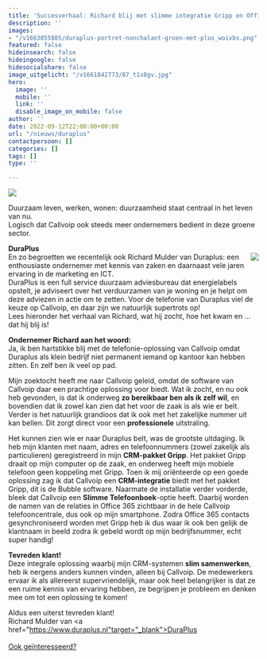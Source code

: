```yaml
---
title: 'Succesverhaal: Richard blij met slimme integratie Gripp en Office 365'
description: ''
images:
- "/v1663055885/duraplus-portret-nonchalant-groen-met-plus_woivbs.png"
featured: false
hideinsearch: false
hideingoogle: false
hidesocialshare: false
image_uitgelicht: "/v1661842773/87_t1x8gv.jpg"
hero:
  image: ''
  mobile: ''
  link: ''
  disable_image_on_mobile: false
author: ''
date: 2022-09-12T22:00:00+00:00
url: "/nieuws/duraplus"
contactpersoon: []
categories: []
tags: []
type: ''

---
```

![](https://res.cloudinary.com/callvoip/image/upload/v1663055885/duraplus-portret-nonchalant-groen-met-plus_woivbs.png)

Duurzaam leven, werken, wonen: duurzaamheid staat centraal in het leven van nu.  
Logisch dat Callvoip ook steeds meer ondernemers bedient in deze groene sector.

**DuraPlus**  
<img src="https://res.cloudinary.com/callvoip/image/upload/v1661842683/duraplus_wzeosd.png" style="float:right; margin-left:5px;">En zo begroetten we recentelijk ook Richard Mulder van Duraplus: een enthousiaste ondernemer met kennis van zaken en daarnaast vele jaren ervaring in de marketing en ICT.<br>DuraPlus is een full service duurzaam adviesbureau dat energielabels opstelt, je adviseert over het verduurzamen van je woning en je helpt om deze adviezen in actie om te zetten. Voor de telefonie van Duraplus viel de keuze op Callvoip, en daar zijn we natuurlijk supertrots op!  
Lees hieronder het verhaal van Richard, wat hij zocht, hoe het kwam en … dat hij blij is!

**Ondernemer Richard aan het woord:**  
Ja, ik ben hartstikke blij met de telefonie-oplossing van Callvoip omdat Duraplus als klein bedrijf niet permanent iemand op kantoor kan hebben zitten. En zelf ben ik veel op pad.

Mijn zoektocht heeft me naar Callvoip geleid, omdat de software van Callvoip daar een prachtige oplossing voor biedt. Wat ik zocht, en nu ook heb gevonden, is dat ik onderweg **zo bereikbaar ben als ik zelf wil**, en bovendien dat ik zowel kan zien dat het voor de zaak is als wie er belt. Verder is het natuurlijk grandioos dat ik ook met het zakelijke nummer uit kan bellen. Dit zorgt direct voor een **professionele** uitstraling.

Het kunnen zien wíe er naar Duraplus belt, was de grootste uitdaging. Ik heb mijn klanten met naam, adres en telefoonnummers (zowel zakelijk als particulieren) geregistreerd in mijn **CRM-pakket Gripp**. Het pakket Gripp draait op mijn computer op de zaak, en onderweg heeft mijn mobiele telefoon geen koppeling met Gripp. Toen ik mij oriënteerde op een goede oplossing zag ik dat Callvoip een **CRM-integratie** biedt met het pakket Gripp, dit is de Bubble software. Naarmate de installatie verder vorderde, bleek dat Callvoip een **Slimme Telefoonboek**-optie heeft. Daarbij worden de namen van de relaties in Office 365 zichtbaar in de hele Callvoip telefooncentrale, dus ook op mijn smartphone. Zodra Office 365 contacts gesynchroniseerd worden met Gripp heb ik dus waar ik ook ben gelijk de klantnaam in beeld zodra ik gebeld wordt op mijn bedrijfsnummer, echt super handig!

**Tevreden klant!**  
Deze integrale oplossing waarbij mijn CRM-systemen **slim samenwerken**, heb ik nergens anders kunnen vinden, alleen bij Callvoip. De medewerkers ervaar ik als allereerst supervriendelijk, maar ook heel belangrijker is dat ze een ruime kennis van ervaring hebben, ze begrijpen je probleem en denken mee om tot een oplossing te komen!

Aldus een uiterst tevreden klant!  
Richard Mulder van <a href="https://www.duraplus.nl"target="_blank">DuraPlus</a><br><br>
<a href="/klantworden/" class="button">Ook geïnteresseerd?</a>
